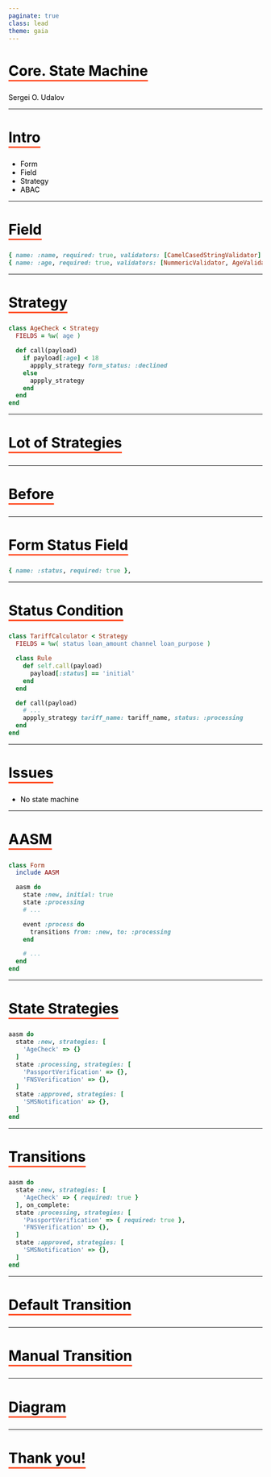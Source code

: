 ```yaml
---
paginate: true
class: lead
theme: gaia
---
```

<style>
  section {
    background: #f2f2f2;
  }
  h1,body,li,p { color: black; }

  h1 {
    text-decoration: underline;
    text-decoration-color: #FF5028;
    text-underline-offset: 0.3em;
    text-decoration-thickness: 0.1em;
    padding-bottom: 0.3em;
  }
  img {
    display: block;
    margin-left: auto;
    margin-right: auto;
    width: auto;
    height:70%;
  }
</style>
<!--
_paginate: false
_class: lead
-->


# Core. State Machine

Sergei O. Udalov

---

# Intro 

  * Form
  * Field
  * Strategy
  * ABAC


---

# Field

```ruby
{ name: :name, required: true, validators: [CamelCasedStringValidator] },
{ name: :age, required: true, validators: [NummericValidator, AgeValidator] },
```

---

# Strategy

```ruby
class AgeCheck < Strategy
  FIELDS = %w( age )

  def call(payload)
    if payload[:age] < 18
      appply_strategy form_status: :declined
    else
      appply_strategy
    end
  end
end
```

---

# Lot of Strategies


---

# Before

---

<!-- header: Before -->


# Form Status Field

```ruby
{ name: :status, required: true },
```


---

# Status Condition

```ruby
class TariffCalculator < Strategy
  FIELDS = %w( status loan_amount channel loan_purpose )

  class Rule
    def self.call(payload)
      payload[:status] == 'initial'
    end
  end

  def call(payload)
    # ...
    appply_strategy tariff_name: tariff_name, status: :processing
  end
end
```

---

# Issues

  * No state machine 


---

<!-- header: "" -->

# AASM

```ruby
class Form
  include AASM

  aasm do
    state :new, initial: true
    state :processing
    # ...

    event :process do
      transitions from: :new, to: :processing
    end

    # ...
  end
end
```

---

# State Strategies

```ruby
aasm do
  state :new, strategies: [
    'AgeCheck' => {}
  ]
  state :processing, strategies: [
    'PassportVerification' => {},
    'FNSVerification' => {},
  ]
  state :approved, strategies: [
    'SMSNotification' => {},
  ]
end
```


---

# Transitions


```ruby
aasm do
  state :new, strategies: [
    'AgeCheck' => { required: true }
  ], on_complete:
  state :processing, strategies: [
    'PassportVerification' => { required: true },
    'FNSVerification' => {},
  ]
  state :approved, strategies: [
    'SMSNotification' => {},
  ]
end
```

---

# Default Transition

---

# Manual Transition

---

# Diagram

---

# Thank you!
